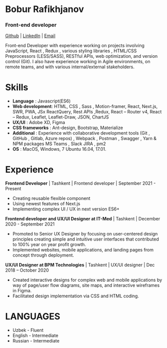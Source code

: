 # Bobur Rafikhjanov

### Front-end developer

[Github]()  |  [LinkedIn](https://www.linkedin.com/in/bobur-rafikhjanov-0b1316209/)  |  [Email](mailto:boburrafikhjanov@gmail.com)

Front-end Developer with experience working on projects involving JavaScript, React , Redux , various styling libraries , HTML/CSS Preprocessors (LESS/SASS), RESTful APIs, web optimization, and version control (Git).
I also have experience working in Agile environments, on remote teams, and with various internal/external stakeholders.

# Skills

- **Language** : Javascript(ES6)
- **Web development**: HTML, CSS , Sass , Motion-framer, React, Next.js, SWR, PWA, JSx ReactQuery, Rest APIs ,Redux, React – Router v4, React – Redux, Leaflet, Leaflet-Draw, JSON, ChartJS
- **UX/UI** : Adobe XD, Figma
- **CSS frameworks** : Ant-design, Bootstrap, Materialize
- **Additional** : Experience with collaborative development tools (Git , GitHub , Gitlab, Azure repos) , Webpack , Postman , Swagger , Yarn & NPM packages MS Teams , Slack JIRA , pm2
- **OS** : MacOS, Windows, 7 Ubuntu 16.04, 17.01. 

# Experience 

**Frontend Developer** | Tashkent | Frontend developer | September 2021 - Present 

- Creating reusable flexible component
- Using newest features of Next.js
- Implementing complex UI / UX in next version ES6+

**Frontend developer and UX/UI Designer at IT-Med** | Tashkent | December 2020 - September 2021
- Promoted to Senior UX Designer by focusing on user-centered design principles creating simple and intuitive user interfaces that contributed to 100% year on year profit growth.
- Implemented websites, mobile applications, and landing pages from concept through deployment.

**UX/UI Designer at BPM Technologies** | Tashkent | UX/UI designer | Dec 2018 – October 2020

- Created interactive designs for complex web and mobile applications by way of page/user flow diagrams, site maps, and interactive wireframes in Figma.
- Facilitated design implementation via CSS and HTML coding.


# LANGUAGES
- Uzbek - Fluent
- English - Intermediate 
- Russian - Intermediate

